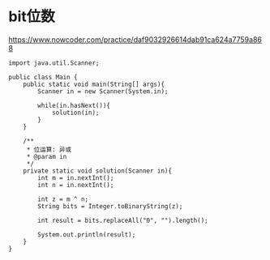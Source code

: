 # bit位数
https://www.nowcoder.com/practice/daf9032926614dab91ca624a7759a868

    import java.util.Scanner;
    
    public class Main {
        public static void main(String[] args){
            Scanner in = new Scanner(System.in);
    
            while(in.hasNext()){
                solution(in);
            }
        }
    
        /**
         * 位运算: 异或
         * @param in
         */
        private static void solution(Scanner in){
            int m = in.nextInt();
            int n = in.nextInt();
    
            int z = m ^ n;
            String bits = Integer.toBinaryString(z);
    
            int result = bits.replaceAll("0", "").length();
    
            System.out.println(result);
        }
    }
    

